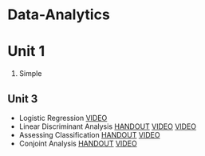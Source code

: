 # Data-Analytics

# Unit 1

1. Simple 

## Unit 3

* Logistic Regression       [VIDEO](https://youtu.be/I83ceA-SXAc)
* Linear Discriminant Analysis   [HANDOUT]()   [VIDEO](https://youtu.be/fLykH1tNU7w) [VIDEO](https://youtu.be/pqho03husl4)
* Assessing Classification [HANDOUT]()   [VIDEO](https://youtu.be/HktFcyPkaeY)
* Conjoint Analysis  [HANDOUT]()   [VIDEO](https://youtu.be/rCifMNpYP60)
